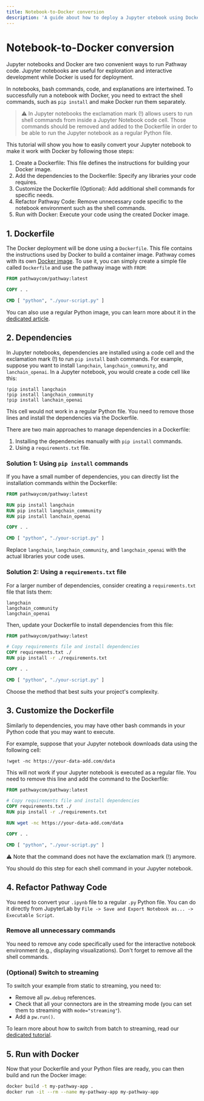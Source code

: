 ```yaml
---
title: Notebook-to-Docker conversion
description: 'A guide about how to deploy a Jupyter otebook using Docker'
---
```


# Notebook-to-Docker conversion

Jupyter notebooks and Docker are two convenient ways to run Pathway code.
Jupyter notebooks are useful for exploration and interactive development while Docker is used for deployment.

In notebooks, bash commands, code, and explanations are intertwined.
To successfully run a notebook with Docker, you need to extract the shell commands, such as `pip install` and make Docker run them separately.

> ⚠️ In Jupyter notebooks the exclamation mark (!) allows users to run shell commands from inside a Jupyter Notebook code cell.
Those commands should be removed and added to the Dockerfile in order to be able to run the Jupyter notebook as a regular Python file.

This tutorial will show you how to easily convert your Jupyter notebook to make it work with Docker by following those steps:
1. Create a Dockerfile: This file defines the instructions for building your Docker image.
2. Add the dependencies to the Dockerfile: Specify any libraries your code requires.
3. Customize the Dockerfile (Optional): Add additional shell commands for specific needs.
4. Refactor Pathway Code: Remove unnecessary code specific to the notebook environment such as the shell commands.
5. Run with Docker: Execute your code using the created Docker image.



## 1. Dockerfile

The Docker deployment will be done using a `Dockerfile`.
This file contains the instructions used by Docker to build a container image.
Pathway comes with its own [Docker image](https://hub.docker.com/r/pathwaycom/pathway).
To use it, you can simply create a simple file called `Dockerfile` and use the pathway image with `FROM`:

```dockerfile [Dockerfile]
FROM pathwaycom/pathway:latest

COPY . .

CMD [ "python", "./your-script.py" ]
```

You can also use a regular Python image, you can learn more about it in the [dedicated article](/developers/user-guide/deployment/docker-deployment/#using-a-python-image).

## 2. Dependencies

In Jupyter notebooks, dependencies are installed using a code cell and the exclamation mark (!) to run `pip install` bash commands.
For example, suppose you want to install `langchain`, `langchain_community`, and `lanchain_openai`.
In a Jupyter notebook, you would create a code cell like this:

```
!pip install langchain
!pip install langchain_community
!pip install lanchain_openai
```

This cell would not work in a regular Python file.
You need to remove those lines and install the dependencies via the Dockerfile.

There are two main approaches to manage dependencies in a Dockerfile:
1. Installing the dependencies manually with `pip install` commands.
2. Using a `requirements.txt` file.

### Solution 1: Using `pip install` commands

If you have a small number of dependencies, you can directly list the installation commands within the Dockerfile:

```dockerfile [Dockerfile]
FROM pathwaycom/pathway:latest

RUN pip install langchain
RUN pip install langchain_community
RUN pip install lanchain_openai

COPY . .

CMD [ "python", "./your-script.py" ]
```

Replace `langchain`, `langchain_community`, and `langchain_openai` with the actual libraries your code uses.

### Solution 2: Using a `requirements.txt` file

For a larger number of dependencies, consider creating a `requirements.txt` file that lists them:

``` [requirements.txt]
langchain
langchain_community
langchain_openai
```

Then, update your Dockerfile to install dependencies from this file:

```dockerfile [Dockerfile]
FROM pathwaycom/pathway:latest

# Copy requirements file and install dependencies
COPY requirements.txt ./
RUN pip install -r ./requirements.txt

COPY . .

CMD [ "python", "./your-script.py" ]
```

Choose the method that best suits your project's complexity.

## 3. Customize the Dockerfile
Similarly to dependencies, you may have other bash commands in your Python code that you may want to execute.

For example, suppose that your Jupyter notebook downloads data using the following cell:

```
!wget -nc https://your-data-add.com/data
```

This will not work if your Jupyter notebook is executed as a regular file.
You need to remove this line and add the command to the Dockerfile:


```dockerfile [Dockerfile]
FROM pathwaycom/pathway:latest

# Copy requirements file and install dependencies
COPY requirements.txt ./
RUN pip install -r ./requirements.txt

RUN wget -nc https://your-data-add.com/data

COPY . .

CMD [ "python", "./your-script.py" ]
```

⚠️ Note that the command does not have the exclamation mark (!) anymore.

You should do this step for each shell command in your Jupyter notebook.


## 4. Refactor Pathway Code

You need to convert your `.ipynb` file to a regular `.py` Python file.
You can do it directly from JupyterLab by `File -> Save and Export Notebook as... -> Executable Script`.

### Remove all unnecessary commands
You need to remove any code specifically used for the interactive notebook environment (e.g., displaying visualizations).
Don't forget to remove all the shell commands.

### (Optional) Switch to streaming
To switch your example from static to streaming, you need to:
- Remove all `pw.debug` references.
- Check that all your connectors are in the streaming mode (you can set them to streaming with `mode="streaming"`).
- Add a `pw.run()`.

To learn more about how to switch from batch to streaming, read our [dedicated tutorial](/developers/user-guide/connect/switch-from-batch-to-streaming).


## 5. Run with Docker
Now that your Dockerfile and your Python files are ready, you can then build and run the Docker image:
```bash
docker build -t my-pathway-app .
docker run -it --rm --name my-pathway-app my-pathway-app
```

